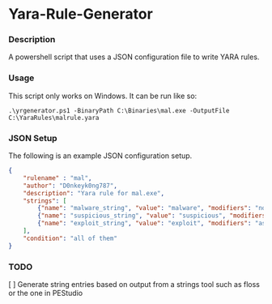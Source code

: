 # Yara-Rule-Generator

### Description
A powershell script that uses a JSON configuration file to write YARA rules.

### Usage

This script only works on Windows. It can be run like so:
```posh
.\yrgenerator.ps1 -BinaryPath C:\Binaries\mal.exe -OutputFile C:\YaraRules\malrule.yara
```

### JSON Setup

The following is an example JSON configuration setup.
```json
{
    "rulename" : "mal",
    "author": "D0nkeyk0ng787",
    "description": "Yara rule for mal.exe",
    "strings": [
        {"name": "malware_string", "value": "malware", "modifiers": "nocase"},
        {"name": "suspicious_string", "value": "suspicious", "modifiers": "wide"},
        {"name": "exploit_string", "value": "exploit", "modifiers": "ascii"}
    ],
    "condition": "all of them"
}
```

### TODO

[ ]  Generate string entries based on output from a strings tool such as floss or the one in PEStudio
